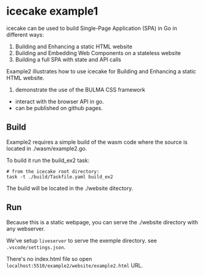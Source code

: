 # icecake example1

icecake can be used to build Single-Page Application (SPA) in Go in different ways:
1. Building and Enhancing a static HTML website
1. Building and Embedding Web Components on a stateless website
1. Building a full SPA with state and API calls

Example2 illustrates how to use icecake for Building and Enhancing a static HTML website.

1. demonstrate the use of the BULMA CSS framework 
- interact with the browser API in go.
- can be published on github pages.

## Build

Example2 requires a simple build of the wasm code where the source is located in ./wasm/example2.go.

To build it run the build_ex2 task:

```
# from the icecake root directory:
task -t ./build/Taskfile.yaml build_ex2
```

The build will be located in the ./website ditectory.

## Run

Because this is a static webpage, you can serve the ./website directory with any webserver. 

We've setup `liveserver` to serve the exemple directory. see `.vscode/settings.json`.

There's no index.html file so open `localhost:5510/example2/website/example2.html` URL.

